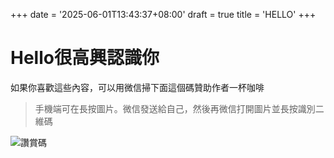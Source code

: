 +++
date = '2025-06-01T13:43:37+08:00'
draft = true
title = 'HELLO'
+++

# Hello很高興認識你
如果你喜歡這些內容，可以用微信掃下面這個碼贊助作者一杯咖啡
<!--more-->

> 手機端可在長按圖片。微信發送給自己，然後再微信打開圖片並長按識別二維碼

![讚賞碼](/image/mm_reward_qrcode_1748756839642.png)